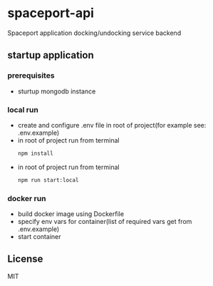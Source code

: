 # spaceport-api
Spaceport application docking/undocking service backend

## startup application 

### prerequisites
- sturtup mongodb instance

### local run
- create and configure .env file in root of project(for example see: .env.example)
- in root of project run from terminal     
    ```sh
    npm install
    ```
- in root of project run from terminal
    ```sh
    npm run start:local
    ```

### docker run
- build docker image using Dockerfile
- specify env vars for container(list of required vars get from .env.example)
- start container

## License
MIT